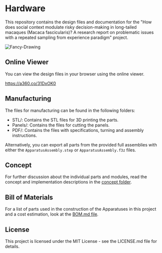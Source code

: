 # Hardware

This repository contains the design files and documentation for the "How does social context modulate risky decision-making in long-tailed macaques (Macaca fascicularis)? A research report on problematic issues with a repeated sampling from experience paradigm" project.

![Fancy-Drawing](img/rendered_gradient.jpg)

## Online Viewer

You can view the design files in your browser using the online viewer.

<https://a360.co/31DxOK0>

## Manufacturing

The files for manufacturing can be found in the following folders:

+ STL/: Contains the STL files for 3D printing the parts.
+ Panels/: Contains the files for cutting the panels.
+ PDF/: Contains the files with specifications, turning and assembly instructions.

Alternatively, you can export all parts from the provided full assemblies with either the `ApparatusAssembly.step` or `ApparatusAssembly.f3z` files.

## Concept

For further discussion about the individual parts and modules, read the concept and implementation descriptions in the [concept folder](Concept/README.md).

## Bill of Materials

For a list of parts used in the construction of the Apparatuses in this project and a cost estimation, look at the [BOM.md file](BOM.md).

## License

This project is licensed under the MIT License - see the LICENSE.md file for details.
